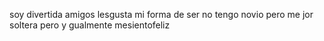 soy divertida amigos lesgusta mi forma de ser no tengo novio pero me jor soltera  pero y gualmente mesientofeliz 
